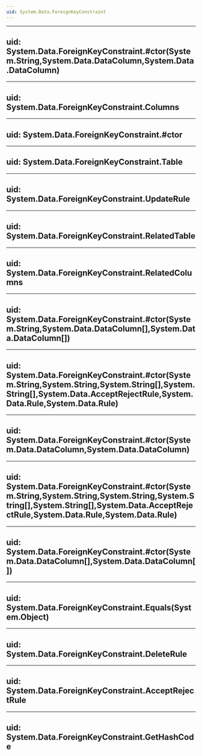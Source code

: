 ```yaml
---
uid: System.Data.ForeignKeyConstraint
---
```


---
uid: System.Data.ForeignKeyConstraint.#ctor(System.String,System.Data.DataColumn,System.Data.DataColumn)
---

---
uid: System.Data.ForeignKeyConstraint.Columns
---

---
uid: System.Data.ForeignKeyConstraint.#ctor
---

---
uid: System.Data.ForeignKeyConstraint.Table
---

---
uid: System.Data.ForeignKeyConstraint.UpdateRule
---

---
uid: System.Data.ForeignKeyConstraint.RelatedTable
---

---
uid: System.Data.ForeignKeyConstraint.RelatedColumns
---

---
uid: System.Data.ForeignKeyConstraint.#ctor(System.String,System.Data.DataColumn[],System.Data.DataColumn[])
---

---
uid: System.Data.ForeignKeyConstraint.#ctor(System.String,System.String,System.String[],System.String[],System.Data.AcceptRejectRule,System.Data.Rule,System.Data.Rule)
---

---
uid: System.Data.ForeignKeyConstraint.#ctor(System.Data.DataColumn,System.Data.DataColumn)
---

---
uid: System.Data.ForeignKeyConstraint.#ctor(System.String,System.String,System.String,System.String[],System.String[],System.Data.AcceptRejectRule,System.Data.Rule,System.Data.Rule)
---

---
uid: System.Data.ForeignKeyConstraint.#ctor(System.Data.DataColumn[],System.Data.DataColumn[])
---

---
uid: System.Data.ForeignKeyConstraint.Equals(System.Object)
---

---
uid: System.Data.ForeignKeyConstraint.DeleteRule
---

---
uid: System.Data.ForeignKeyConstraint.AcceptRejectRule
---

---
uid: System.Data.ForeignKeyConstraint.GetHashCode
---
